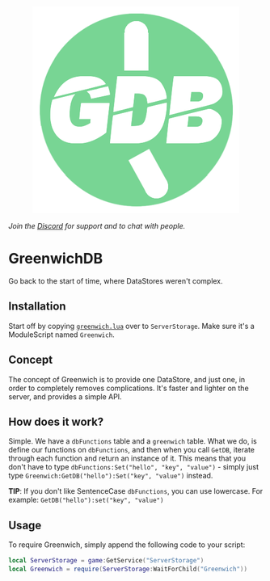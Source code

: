 
<p align="center">
  <img src="./assets/icon.png" alt="Greenwich" />
</p>

*Join the [Discord](https://discord.gg/vfn3NJ3TUm) for support and to chat with people.*

# GreenwichDB
Go back to the start of time, where DataStores weren't complex.

## Installation

Start off by copying [`greenwich.lua`](/greenwich.lua) over to `ServerStorage`. Make sure it's a ModuleScript named `Greenwich`.

## Concept

The concept of Greenwich is to provide one DataStore, and just one, in order to completely removes complications. It's faster and lighter on the server, and provides a simple API.

## How does it work?

Simple. We have a `dbFunctions` table and a `greenwich` table. What we do, is define our functions on `dbFunctions`, and then when you call `GetDB`, iterate through each function and return an instance of it. This means that you don't have to type `dbFunctions:Set("hello", "key", "value")` - simply just type `Greenwich:GetDB("hello"):Set("key", "value")` instead.

**TIP**: If you don't like SentenceCase `dbFunctions`, you can use lowercase. For example: `GetDB("hello"):set("key", "value")`

## Usage

To require Greenwich, simply append the following code to your script:

```lua
local ServerStorage = game:GetService("ServerStorage")
local Greenwich = require(ServerStorage:WaitForChild("Greenwich"))
```
